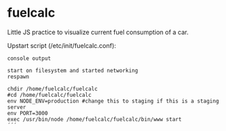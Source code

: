 # fuelcalc
Little JS practice to visualize current fuel consumption of a car.

Upstart script (/etc/init/fuelcalc.conf):
```
console output

start on filesystem and started networking
respawn

chdir /home/fuelcalc/fuelcalc
#cd /home/fuelcalc/fuelcalc
env NODE_ENV=production #change this to staging if this is a staging server
env PORT=3000
exec /usr/bin/node /home/fuelcalc/fuelcalc/bin/www start
´´´
